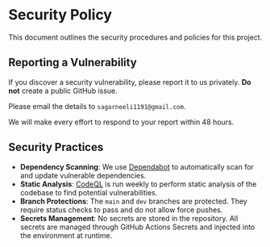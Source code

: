 # Security Policy

This document outlines the security procedures and policies for this project.

## Reporting a Vulnerability

If you discover a security vulnerability, please report it to us privately. **Do not** create a public GitHub issue.

Please email the details to `sagarneeli1191@gmail.com`.

We will make every effort to respond to your report within 48 hours.

## Security Practices

- **Dependency Scanning**: We use [Dependabot](https://github.com/dependabot) to automatically scan for and update vulnerable dependencies.
- **Static Analysis**: [CodeQL](https://codeql.github.com/) is run weekly to perform static analysis of the codebase to find potential vulnerabilities.
- **Branch Protections**: The `main` and `dev` branches are protected. They require status checks to pass and do not allow force pushes.
- **Secrets Management**: No secrets are stored in the repository. All secrets are managed through GitHub Actions Secrets and injected into the environment at runtime.
